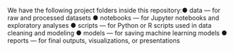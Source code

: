 We have the following project folders inside this repository:● data — for raw and processed datasets
● notebooks — for Jupyter notebooks and exploratory analyses
● scripts — for Python or R scripts used in data cleaning and modeling
● models — for saving machine learning models
● reports — for final outputs, visualizations, or presentations
